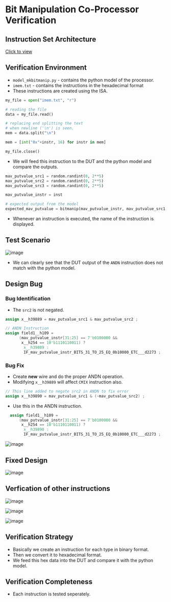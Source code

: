 # Bit Manipulation Co-Processor Verification

## Instruction Set Architecture

[Click to view](https://github.com/vyomasystems-lab/challenges-NAvi349/blob/master/level2_design/instructions.png)

## Verification Environment

- `model_mkbitmanip.py` - contains the python model of the processor.
- `imem.txt` - contains the instructions in the hexadecimal format
- These instructions are created using the ISA.

```py
my_file = open("imem.txt", "r")

# reading the file
data = my_file.read()

# replacing end splitting the text 
# when newline ('\n') is seen.
mem = data.split("\n")

mem = [int("0x"+instr, 16) for instr in mem]

my_file.close()  
```

- We will feed this instruction to the DUT and the python model and compare the outputs.

```python
mav_putvalue_src1 = random.randint(0, 2**5)
mav_putvalue_src2 = random.randint(0, 2**5)
mav_putvalue_src3 = random.randint(0, 2**5)

mav_putvalue_instr = inst

# expected output from the model
expected_mav_putvalue = bitmanip(mav_putvalue_instr, mav_putvalue_src1, mav_putvalue_src2, mav_putvalue_src3)
```

- Whenever an instruction is executed, the name of the instruction is displayed.

## Test Scenario

![image](https://user-images.githubusercontent.com/66086031/180856013-37ba52fb-60b2-4eea-bf09-12d2ef4339a1.png)

- We can clearly see that the DUT output of the `ANDN` instruction does not match with the python model.

## Design Bug

### Bug Identification

- The `src2` is not negated.

```verilog
assign x__h39889 = mav_putvalue_src1 & mav_putvalue_src2 ;    
```

```verilog
// ANDN Instruction
assign field1__h109 =
      (mav_putvalue_instr[31:25] == 7'b0100000 &&
       x__h254 == 10'b1110110011) ?
        x__h39889 :
        IF_mav_putvalue_instr_BITS_31_TO_25_EQ_0b10000_ETC___d2273 ;  
```

### Bug Fix

- Create **new** wire and do the proper ANDN operation.
- Modifying `x__h39889` will affect `CMIX` instruction also.

```verilog
// This line added to negate src2 in ANDN to fix error
assign x__h39890 = mav_putvalue_src1 & (~mav_putvalue_src2) ;
```

- Use this in the ANDN instruction.

```verilog
  assign field1__h109 =
      (mav_putvalue_instr[31:25] == 7'b0100000 &&
       x__h254 == 10'b1110110011) ?
        x__h39890 :
        IF_mav_putvalue_instr_BITS_31_TO_25_EQ_0b10000_ETC___d2273 ;
```

<!-- ![image](https://user-images.githubusercontent.com/66086031/180934782-5a6aff44-ed01-4e25-b116-703b300589e5.png) -->

![image](https://user-images.githubusercontent.com/66086031/180934860-cabc21b4-183a-408a-852c-4a36fc58d792.png)

## Fixed Design

![image](https://user-images.githubusercontent.com/66086031/180934921-cba50843-d68d-4a96-8bb8-fbf5a84076ef.png)

## Verfication of other instructions

![image](https://user-images.githubusercontent.com/66086031/180935002-d19d9c03-4df2-45c2-af83-d64a0b07fb2b.png)

![image](https://user-images.githubusercontent.com/66086031/180935052-58fb180a-f4be-4871-a962-1b252d5f50f4.png)

![image](https://user-images.githubusercontent.com/66086031/180935106-bf997be4-0ca0-4810-b8af-a785cd350616.png)

## Verification Strategy

- Basically we create an instruction for each type in binary format.
- Then we convert it to hexadecimal format.
- We feed this hex data into the DUT and compare it with the python model.

## Verification Completeness

- Each instruction is tested seperately.
